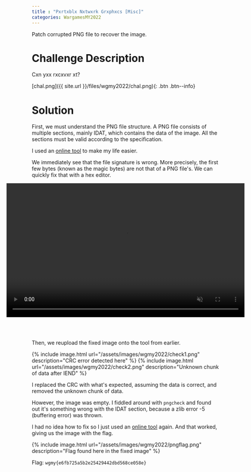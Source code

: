 ```yaml
---
title : "Pxrtxblx Nxtwxrk Grxphxcs [Misc]"
categories: WargamesMY2022
---
```


Patch corrupted PNG file to recover the image.

# Challenge Description

Cxn yxx rxcxvxr xt?

[chal.png]({{ site.url }}/files/wgmy2022/chal.png){: .btn .btn--info}

# Solution

First, we must understand the PNG file structure. A PNG file consists of multiple sections, mainly IDAT, which contains the data of the image. All the sections must be valid according to the specification.

I used an [online tool](https://www.nayuki.io/page/png-file-chunk-inspector) to make my life easier.

We immediately see that the file signature is wrong. More precisely, the first few bytes (known as the magic bytes) are not that of a PNG file's. We can quickly fix that with a hex editor.

<div style="display: flex; justify-content: center; margin: 0 0 60px;">
<video width="640" height="360" muted autoplay loop playsinline>
  <source src="/assets/video/wgmy2022/pngfix.mov" type="video/mp4">
  Your browser does not support video playback.
</video>
</div>

Then, we reupload the fixed image onto the tool from earlier.

{% include image.html url="/assets/images/wgmy2022/check1.png" description="CRC error detected here" %}
{% include image.html url="/assets/images/wgmy2022/check2.png" description="Unknown chunk of data after IEND" %}

I replaced the CRC with what's expected, assuming the data is correct, and removed the unknown chunk of data.

However, the image was empty. I fiddled around with `pngcheck` and found out it's something wrong with the IDAT section, because a zlib error -5 (buffering error) was thrown.

I had no idea how to fix so I just used an [online tool](https://compress-or-die.com/repair) again. And that worked, giving us the image with the flag.

{% include image.html url="/assets/images/wgmy2022/pngflag.png" description="Flag found here in the fixed image" %}

Flag: `wgmy{e6fb725a5b2e25429442dbd568ce058e}`

